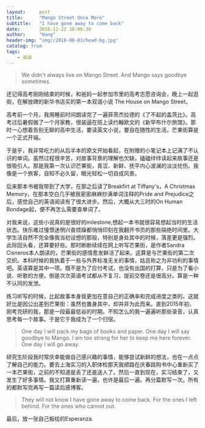 ```yaml
---
layout:     post
title:      "Mango Street Once More"
subtitle:   "I have gone away to come back"
date:       2016-12-22 10:06:30
author:     "Hang"
header-img: "img//2016-06-03/head-bg.jpg"
catalog: true
tags:
    - 阅读
---
```


>We didn't always live on Mango Street. And Mango says goodbye sometimes.

还记得高考刚刚结束的时候，和爸妈一起参加市里的高考志愿咨询会，晚上一起逛街，在解放碑的新华书店买的第一本双语小说 The House on Mango Street。

高考前一个月，我用睡前时间朗读完了一遍菲茨杰拉德的《了不起的盖茨比》。高考过后暑假做了一个月家教，很装逼在班上读约翰欧文的《新罕布什尔旅馆》。那时一心想着告别无聊的高中生活，要读英文小说，要自在随性的生活。芒果街算是一个正式开端。

于是乎，我非常吃力的从后半本的原文开始看起，在附赠的小笔记本上记满了不认识的单词。虽然过程很辛苦，对故事背景的理解也欠缺，磕磕绊绊读起来故事还是很吸引人。那是我第一次认识芒果街，青涩、新鲜、抚平内心波澜的淡淡忧伤。我像是一个旅客，自知不必久留，眼光轻松一切自成风景。

后来那本书被我带到了大学，在那之后读了Breakfirt at Tiffany's，A Christmas Memory，在那本空白几乎被我密密麻麻抄满单词注释的Pride and Prejudice之后，感觉自己的英语阅读有了很大进步。然后，大概从大三时的On Human Bondage起，便不再怎么需要查单词了。

对我来说，这些小说真的是很好的milestone,想起一本书就很容易想起当时的生活状态。快乐难过憧憬迷惘兴奋烦躁都悄悄印刻在我翻开书页的那些隔绝时间里。大学生活自然不完全像我当初设想的那般，特别是身处其中的时候，落差更是强烈。此际回头看，还算要好些。那时断断续续在网上听写芒果街，是作者Sandra Cisneros本人朗读的，芒果街的感情愈发鲜活了起来。这算是与芒果街的第二次交织。本科时候的我执着于一些与外界标准无关的事情，姑且称之为非功利的事情吧。英语算是其中一项。既不是为了应付考试，也没有出国的打算，只是为了看小说、听歌的方便。倒是次次英语考试都从不复习，提前交卷还是很高分。算是一种不认同的发泄。

练习听写的时候，比起故事本身我更加在意自己的正确率和完成进度之类的。这就好比是因公出差到芒果街：虽然也置身其中，却并非为此而来。直到2015年初，刚考完研的我，那是一段最最低谷的时期。不知怎么的我一遍遍听那些录音，认真思考每一个故事。于是它于我成为了一个归宿。

>One day I will pack my bags of books and paper. One day I will say goodbye to Mango. I am too strong for her to keep me here forever. One day I will go away.

研究生阶段我时常庆幸能做自己感兴趣的事情，能够尝试新鲜的想法，也在一点点了解自己的能力。要去上海实习的入职体检那天我顺路在庆春路购书中心重新买了一本芒果街，之前的不知道是丢了还是送人了。然后一直到现在，实习结束了，又发生了好多事情。我又打算重新读一遍，也许是最后一遍。再分篇默写一次。所有的都默写完再写一篇读后感博客。

>They will not know I have gone away to come back. For the ones I left behind. For the ones who cannot out.

最后，放一张自己板绘的Esperanza.
